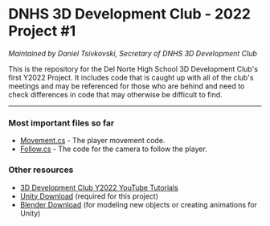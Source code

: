 # DNHS 3D Development Club - 2022 Project #1

_Maintained by Daniel Tsivkovski, Secretary of DNHS 3D Development Club_

This is the repository for the Del Norte High School 3D Development Club's first Y2022 Project. It includes code that is caught up with all of the club's meetings and may be referenced for those who are behind and need to check differences in code that may otherwise be difficult to find.

---
### Most important files so far
* [Movement.cs](https://github.com/dtsivkovski/3DDev-2022-p1/blob/master/Assets/Movement.cs) - The player movement code.
* [Follow.cs](https://github.com/dtsivkovski/3DDev-2022-p1/blob/master/Assets/Follow.cs) - The code for the camera to follow the player.

### Other resources
* [3D Development Club Y2022 YouTube Tutorials](https://youtube.com/playlist?list=PLN4MsFOZPbwLaN7rcoTmvbAdzLlzHWeCW)
* [Unity Download](https://unity3d.com/get-unity/download) (required for this project)
* [Blender Download](https://www.blender.org/download/) (for modeling new objects or creating animations for Unity)
